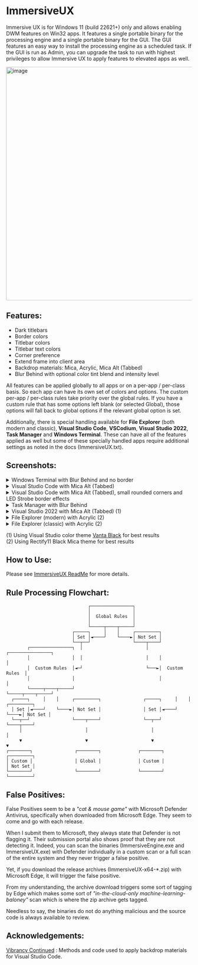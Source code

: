 # ImmersiveUX
Immersive UX is for Windows 11 (build 22621+) only and allows enabling DWM features on Win32 apps. It features a single portable binary for the processing engine and a single portable binary for the GUI. The GUI features an easy way to install the processing engine as a scheduled task. If the GUI is run as Admin, you can upgrade the task to run with highest privileges to allow Immersive UX to apply features to elevated apps as well. 

<img width="898" height="633" alt="image" src="https://github.com/user-attachments/assets/8e67833a-a079-48d3-8563-4e31de5429bd" />

## Features:

- Dark titlebars
- Border colors
- Titlebar colors
- Titlebar text colors
- Corner preference
- Extend frame into client area
- Backdrop materials: Mica, Acrylic, Mica Alt (Tabbed)
- Blur Behind with optional color tint blend and intensity level


All features can be applied globally to all apps or on a per-app / per-class basis. So each app can have its own set of colors and options. The custom per-app / per-class rules take priority over the global rules. If you have a custom rule that has some options left blank (or selected Global), those options will fall back to global options if the relevant global option is set.

Additionally, there is special handling available for **File Explorer** (both modern and classic), **Visual Studio Code**, **VSCodium**, **Visual Studio 2022**, **Task Manager** and **Windows Terminal**. These can have all of the features applied as well but some of these specially handled apps require additional settings as noted in the docs (ImmersiveUX.txt).

## Screenshots:

<details>
  <summary>Windows Terminal with Blur Behind and no border</summary>
<img width="1049" height="711" alt="ux-terminal-blur" src="https://github.com/user-attachments/assets/8c1c8455-1a6f-4edc-bfeb-04ad9e76a069" />
</details>

<details>
  <summary>Visual Studio Code with Mica Alt (Tabbed)</summary>
<img width="1277" height="723" alt="image" src="https://github.com/user-attachments/assets/fe99b4f0-08f1-4d7a-87dc-1284f7842516" />
</details>

<details>
  <summary>Visual Studio Code with Mica Alt (Tabbed), small rounded corners and LED Strobe border effects</summary>
<img width="1293" height="742" alt="image" src="https://github.com/user-attachments/assets/792f38f4-cc2a-4be4-a432-9daba606d46e" />
</details>

<details>
  <summary>Task Manager with Blur Behind</summary>
<img width="1148" height="733" alt="image" src="https://github.com/user-attachments/assets/49998798-0580-4b22-9c67-3c10e4d5f78c" />
</details>

<details>
  <summary>Visual Studio 2022 with Mica Alt (Tabbed) (1)</summary>
<img width="1252" height="842" alt="image" src="https://github.com/user-attachments/assets/1bb3ac8e-75fa-4253-abad-042ef2edae64" />
</details>

<details>
  <summary>File Explorer (modern) with Acrylic (2)</summary>
<img width="961" height="667" alt="image" src="https://github.com/user-attachments/assets/10b0d146-6a1f-4fcc-b84a-741f151ebff2" />
</details>

<details>
  <summary>File Explorer (classic) with Acrylic (2)</summary>
<img width="961" height="667" alt="image" src="https://github.com/user-attachments/assets/58e5819a-e320-4d26-a602-82a9522abc29" />
</details>

(1) Using Visual Studio color theme [Vanta Black](https://marketplace.visualstudio.com/items?itemName=BrijeshRathod.PitchBlackV1) for best results <br>
(2) Using Rectify11 Black Mica theme for best results

## How to Use:

Please see [ImmersiveUX ReadMe](https://github.com/WildByDesign/ImmersiveUX/blob/main/ImmersiveUX_ReadMe.md) for more details.

## Rule Processing Flowchart:

```
                               ┌────────────────┐                           
                               │                │                           
                               │  Global Rules  │                           
                               │                │                           
                               └─────┬────┬─────┘                           
                         ┌─────┐     │    │     ┌─────────┐                 
                         │ Set │◄────┘    └────►│ Not Set │                 
                         └──┬──┘                └────┬────┘                 
        ┌────────────────┐  │                        │    ┌────────────────┐
        │                │  │                        │    │                │
        │  Custom Rules  │◄─┘                        └───►│  Custom Rules  │
        │                │                                │                │
        └─────┬────┬─────┘                                └─────┬────┬─────┘
  ┌─────┐     │    │     ┌─────────┐                ┌─────┐     │    │     ┌─────────┐
  │ Set │◄────┘    └────►│ Not Set │                │ Set │◄────┘    └────►│ Not Set │
  └──┬──┘                └────┬────┘                └──┬──┘                └────┬────┘
     │                        │                        │                        │
     ▼                        ▼                        ▼                        ▼
┌────────┐                ┌────────┐              ┌────────┐               ┌─────────┐
│ Custom │                │ Global │              │ Custom │               │ Not Set │
└────────┘                └────────┘              └────────┘               └─────────┘
```

## False Positives:

False Positives seem to be a *"cat & mouse game"* with Microsoft Defender Antivirus, specifically when downloaded from Microsoft Edge. They seem to come and go with each release.

When I submit them to Microsoft, they always state that Defender is not flagging it. Their submission portal also shows proof that they are not detecting it. Indeed, you can scan the binaries (ImmersiveEngine.exe and ImmersiveUX.exe) with Defender individually in a custom scan or a full scan of the entire system and they never trigger a false positive.

Yet, if you download the release archives (ImmersiveUX-x64-*.zip) with Microsoft Edge, it will trigger the false positive.

From my understanding, the archive download triggers some sort of tagging by Edge which makes some sort of *"in-the-cloud-only machine-learning-baloney"* scan which is where the zip archive gets tagged.

Needless to say, the binaries do not do anything malicious and the source code is always available to review.

## Acknowledgements:

[Vibrancy Continued](https://github.com/illixion/vscode-vibrancy-continued) : Methods and code used to apply backdrop materials for Visual Studio Code.
